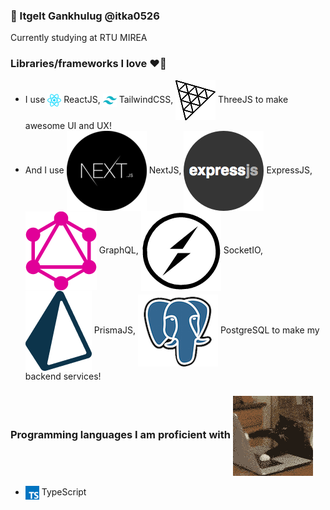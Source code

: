### 🧠 Itgelt Gankhulug @itka0526

Currently studying at RTU MIREA

### Libraries/frameworks I love ❤️‍🔥

-   I use <img align="center" src="https://github.com/itka0526/itka0526/blob/main/react.png" width="22" height="22"/> ReactJS, <img align="center" src="https://github.com/itka0526/itka0526/blob/main/tailwindcss.png" width="22" height="22"/> TailwindCSS, <img align="center" src="https://github.com/itka0526/itka0526/blob/main/threejs.png"/> ThreeJS to make awesome UI and UX!
-   And I use <img align="center" src="https://github.com/itka0526/itka0526/blob/main/nextjs.png"/> NextJS, <img align="center" src="https://github.com/itka0526/itka0526/blob/main/express.png"/> ExpressJS, <img align="center" src="https://github.com/itka0526/itka0526/blob/main/graphql.png"/> GraphQL, <img align="center" src="https://github.com/itka0526/itka0526/blob/main/socket-io.png"/> SocketIO, <img align="center" src="https://github.com/itka0526/itka0526/blob/main/prisma.png"/> PrismaJS, <img align="center" src="https://github.com/itka0526/itka0526/blob/main/postgresql.png"/> PostgreSQL to make my backend services!

### Programming languages I am proficient with <img align="center" src="https://github.com/itka0526/itka0526/blob/main/coding.gif"/>

-   <img align="center" src="https://github.com/itka0526/itka0526/blob/main/typescript.png" width="22" height="22"> TypeScript
